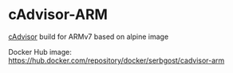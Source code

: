 # cAdvisor-ARM

[cAdvisor](https://github.com/google/cadvisor) build for ARMv7 based on alpine image

Docker Hub image: https://hub.docker.com/repository/docker/serbgost/cadvisor-arm
